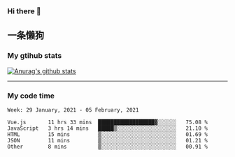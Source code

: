 ### Hi there 👋

## 一条懒狗
<!--
**kiss-me-quickly/kiss-me-quickly** is a ✨ _special_ ✨ repository because its `README.md` (this file) appears on your GitHub profile.

Here are some ideas to get you started:

- 🔭 I’m currently working on ...
- 🌱 I’m currently learning ...
- 👯 I’m looking to collaborate on ...
- 🤔 I’m looking for help with ...
- 💬 Ask me about ...
- 📫 How to reach me: ...
- 😄 Pronouns: ...
- ⚡ Fun fact: ...
-->


### My gtihub stats

[![Anurag's github stats](https://github-readme-stats.vercel.app/api?username=kiss-me-quickly)](https://github.com/anuraghazra/github-readme-stats)

***

### My code time

<!--START_SECTION:waka-->
```text
Week: 29 January, 2021 - 05 February, 2021

Vue.js       11 hrs 33 mins  ██████████████████▓░░░░░░   75.08 % 
JavaScript   3 hrs 14 mins   █████▒░░░░░░░░░░░░░░░░░░░   21.10 % 
HTML         15 mins         ▒░░░░░░░░░░░░░░░░░░░░░░░░   01.69 % 
JSON         11 mins         ▒░░░░░░░░░░░░░░░░░░░░░░░░   01.21 % 
Other        8 mins          ▒░░░░░░░░░░░░░░░░░░░░░░░░   00.91 % 
```
<!--END_SECTION:waka-->
